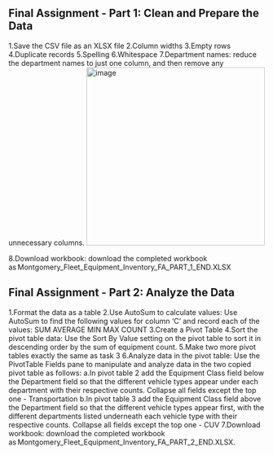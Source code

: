 ## Final Assignment - Part 1: Clean and Prepare the Data
1.Save the CSV file as an XLSX file
2.Column widths
3.Empty rows
4.Duplicate records
5.Spelling
6.Whitespace
7.Department names: reduce the department names to just one column, and then remove any unnecessary columns.
<img width="350" alt="image" src="https://github.com/user-attachments/assets/ec1cab35-23c2-4a85-bcd5-413820e37742" />

8.Download workbook: download the completed workbook as Montgomery_Fleet_Equipment_Inventory_FA_PART_1_END.XLSX


## Final Assignment - Part 2: Analyze the Data

1.Format the data as a table
2.Use AutoSum to calculate values: Use AutoSum to find the following values for column ‘C’ and record each of the values:
  SUM
  AVERAGE
  MIN
  MAX
  COUNT
3.Create a Pivot Table
4.Sort the pivot table data: Use the Sort By Value setting on the pivot table to sort it in descending order by the sum of equipment count.
5.Make two more pivot tables exactly the same as task 3
6.Analyze data in the pivot table: Use the PivotTable Fields pane to manipulate and analyze data in the two copied pivot table as follows:
  a.In pivot table 2 add the Equipment Class field below the Department field so that the different vehicle types appear under each department with their respective counts.
    Collapse all fields except the top one - Transportation
  b.In pivot table 3 add the Equipment Class field above the Department field so that the different vehicle types appear first, with the different departments listed underneath each vehicle type with their respective counts.
    Collapse all fields except the top one - CUV
7.Download workbook: download the completed workbook as Montgomery_Fleet_Equipment_Inventory_FA_PART_2_END.XLSX.

